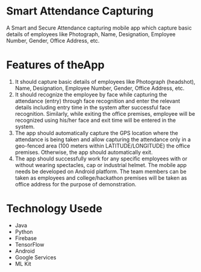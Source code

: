 # Smart Attendance Capturing
A Smart and Secure Attendance capturing mobile app which capture basic details of employees like Photograph, Name, Designation, Employee Number, Gender, Office Address, etc.

# Features of theApp
1. It should capture basic details of employees like Photograph (headshot), Name, Designation, Employee Number, Gender, Office Address, etc.
2. It should recognize the employee by face while capturing the attendance (entry) through face recognition and enter the relevant details including entry time in the system after successful face recognition. Similarly, while exiting the office premises, employee will be recognized using his/her face and exit time will be entered in the system.
3. The app should automatically capture the GPS location where the attendance is being taken and allow capturing the attendance only in a geo-fenced area (100 meters within LATITUDE/LONGITUDE) the office premises. Otherwise, the app should automatically exit.
4. The app should successfully work for any specific employees with or without wearing spectacles, cap or industrial helmet. The mobile app needs be developed on Android platform. The team members can be taken as employees and college/hackathon premises will be taken as office address for the purpose of demonstration.

# Technology Usede

- Java
- Python
- Firebase
- TensorFlow
- Android
- Google Services
- ML Kit

